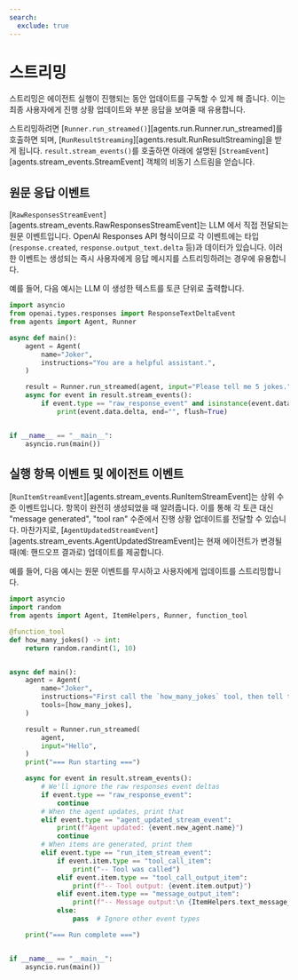 ```yaml
---
search:
  exclude: true
---
```

# 스트리밍

스트리밍은 에이전트 실행이 진행되는 동안 업데이트를 구독할 수 있게 해 줍니다. 이는 최종 사용자에게 진행 상황 업데이트와 부분 응답을 보여줄 때 유용합니다.

스트리밍하려면 [`Runner.run_streamed()`][agents.run.Runner.run_streamed]를 호출하면 되며, [`RunResultStreaming`][agents.result.RunResultStreaming]을 받게 됩니다. `result.stream_events()`를 호출하면 아래에 설명된 [`StreamEvent`][agents.stream_events.StreamEvent] 객체의 비동기 스트림을 얻습니다.

## 원문 응답 이벤트

[`RawResponsesStreamEvent`][agents.stream_events.RawResponsesStreamEvent]는 LLM 에서 직접 전달되는 원문 이벤트입니다. OpenAI Responses API 형식이므로 각 이벤트에는 타입(`response.created`, `response.output_text.delta` 등)과 데이터가 있습니다. 이러한 이벤트는 생성되는 즉시 사용자에게 응답 메시지를 스트리밍하려는 경우에 유용합니다.

예를 들어, 다음 예시는 LLM 이 생성한 텍스트를 토큰 단위로 출력합니다.

```python
import asyncio
from openai.types.responses import ResponseTextDeltaEvent
from agents import Agent, Runner

async def main():
    agent = Agent(
        name="Joker",
        instructions="You are a helpful assistant.",
    )

    result = Runner.run_streamed(agent, input="Please tell me 5 jokes.")
    async for event in result.stream_events():
        if event.type == "raw_response_event" and isinstance(event.data, ResponseTextDeltaEvent):
            print(event.data.delta, end="", flush=True)


if __name__ == "__main__":
    asyncio.run(main())
```

## 실행 항목 이벤트 및 에이전트 이벤트

[`RunItemStreamEvent`][agents.stream_events.RunItemStreamEvent]는 상위 수준 이벤트입니다. 항목이 완전히 생성되었을 때 알려줍니다. 이를 통해 각 토큰 대신 "message generated", "tool ran" 수준에서 진행 상황 업데이트를 전달할 수 있습니다. 마찬가지로, [`AgentUpdatedStreamEvent`][agents.stream_events.AgentUpdatedStreamEvent]는 현재 에이전트가 변경될 때(예: 핸드오프 결과로) 업데이트를 제공합니다.

예를 들어, 다음 예시는 원문 이벤트를 무시하고 사용자에게 업데이트를 스트리밍합니다.

```python
import asyncio
import random
from agents import Agent, ItemHelpers, Runner, function_tool

@function_tool
def how_many_jokes() -> int:
    return random.randint(1, 10)


async def main():
    agent = Agent(
        name="Joker",
        instructions="First call the `how_many_jokes` tool, then tell that many jokes.",
        tools=[how_many_jokes],
    )

    result = Runner.run_streamed(
        agent,
        input="Hello",
    )
    print("=== Run starting ===")

    async for event in result.stream_events():
        # We'll ignore the raw responses event deltas
        if event.type == "raw_response_event":
            continue
        # When the agent updates, print that
        elif event.type == "agent_updated_stream_event":
            print(f"Agent updated: {event.new_agent.name}")
            continue
        # When items are generated, print them
        elif event.type == "run_item_stream_event":
            if event.item.type == "tool_call_item":
                print("-- Tool was called")
            elif event.item.type == "tool_call_output_item":
                print(f"-- Tool output: {event.item.output}")
            elif event.item.type == "message_output_item":
                print(f"-- Message output:\n {ItemHelpers.text_message_output(event.item)}")
            else:
                pass  # Ignore other event types

    print("=== Run complete ===")


if __name__ == "__main__":
    asyncio.run(main())
```